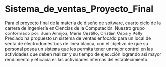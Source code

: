 # Sistema_de_ventas_Proyecto_Final
Para el proyecto final de la materia de diseño de software, cuarto ciclo de la carrera de Ingeniería en Ciencias de la Computación. Nuestro grupo conformado por: Juan Armijos, María Castillo, Cristian Capa y Kelly Preciado ha propuesto un sistema de ventas enfocado para un local de venta de electrodomésticos de línea blanca, con el objetivo de que su personal posea un sistema que les permita tener un mejor control en las actividades que deben realizar y su tiempo de ejecución logrando así mayor rendimiento y eficacia en las actividades internas del establecimiento.
